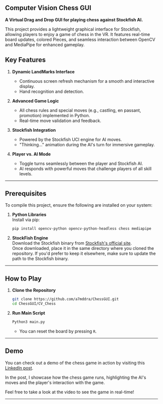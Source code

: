 ## Computer Vision Chess GUI

**A Virtual Drag and Drop GUI for playing chess against Stockfish AI.**

This project provides a lightweight graphical interface for Stockfish, allowing players to enjoy a game of chess in the VR.
It features real-time board updates, colored Pieces, and seamless interaction between OpenCV and MediaPipe for enhanced gameplay.



## **Key Features**

1. **Dynamic LandMarks Interface**  
   - Continuous screen refresh mechanism for a smooth and interactive display.
   - Hand recognition and detection.

2. **Advanced Game Logic**  
   - All chess rules and special moves (e.g., castling, en passant, promotion) implemented in Python.  
   - Real-time move validation and feedback.

3. **Stockfish Integration**  
   - Powered by the Stockfish UCI engine for AI moves.  
   - "Thinking..." animation during the AI's turn for immersive gameplay.

4. **Player vs. AI Mode**  
   - Toggle turns seamlessly between the player and Stockfish AI.  
   - AI responds with powerful moves that challenge players of all skill levels.

---

## **Prerequisites**

To compile this project, ensure the following are installed on your system:

1. **Python Libraries**  
   Install via pip:  
   ```bash
   pip install opencv-python opencv-python-headless chess mediapipe
   ```

2. **StockFish Engine**  
   Download the Stockfish binary from [Stockfish's official site](https://stockfishchess.org/download/).  
   Once downloaded, place it in the same directory where you cloned the repository. If you'd prefer to keep it elsewhere, make sure to update the path to the Stockfish binary.

---

## **How to Play**

1. **Clone the Repository**
   ```bash
   git clone https://github.com/a7mddra/ChessGUI.git
   cd ChessGUI/CV_Chess
   ```

2. **Run Main Script**
   ```bash
   Python3 main.py
   ```

   - You can reset the board by pressing `R`.


---

## **Demo**

You can check out a demo of the chess game in action by visiting this [LinkedIn post](https://www.linkedin.com/feed/update/urn:li:activity:7289358361463017472?utm_source=share&utm_medium=member_desktop).

In the post, I showcase how the chess game runs, highlighting the AI's moves and the player's interaction with the game.

Feel free to take a look at the video to see the game in real-time!

---
